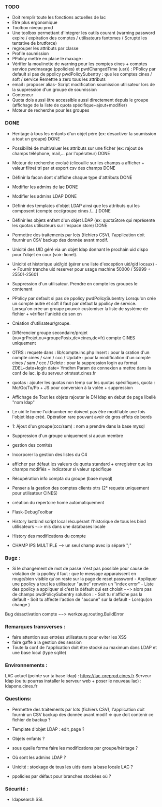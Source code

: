 ### TODO
- Doit remplir toute les fonctions actuelles de lac
- Etre plus ergonomique
- Toolbox niveau prod
- Une toolbox permettant d'integrer les outils courant (warning password expire / expiration des comptes / utilisateurs fantomes / Scrupté les tentative de brutforce)
- regrouper les attributs par classe
- Profile soumission
- PPolicy mettre en place le maxage :
- Vérifier la moulinette de warning pour les comptes cines + comptes service pwdmaxage (ppolicies) et pwdChangedTime (usr)) : PPolicy par default si pas de ppolicy  pwdPolicySubentry : que les comptes cines / soft / service
  Remettre a zero tous les attributs
- email : proposer alias-
 Script modification soumission utilisateur lors de la suppression d'un groupe de soumission
- Conteneur
- Quota dois aussi  être accessible aussi directement depuis le groupe (affichage de la liste de quota spécifique+ajout+modifier)
- Moteur de recherche pour les groupes






### DONE
- Heritage à tous les enfants d'un objet pére (ex: desactiver la soumission a tout un groupe) DONE
- Possibilité de multivaluer les attributs sur une ficher (ex: rajout de champs téléphone, mail,... par l'opérateur) DONE
- Moteur de recherche evolué (clicouille sur les champs a afficher + valeur filtre)  tri par et export csv des champs DONE
- Définir la facon dont s'affiche chaque type d'attributs DONE
- Modifier les admins de lac DONE
- Modifier les admins LDAP  DONE
- Définir des templates d'objet LDAP ainsi que les attributs qui les composent (compte ccc/groupe cines /....)  DONE
- Définir les objets enfant d'un objet LDAP (ex: quotaStore qui représente les quotas utilisateurs sur l'espace store)  DONE
- Permettre des traitements par lots (fichiers CSV), l'application doit fournir un CSV backup des donnée avant modif.
- Unicité des UID géré via un objet ldap donnant le prochain uid dispo pour l'objet en cour (voir: lionel).
- Unicité et historique uid/gid (gérer une liste d'exception uid/gid locaux) --> Fournir tranche uid reserver pour usage machine 50000 / 59999 + 25501-25601
- Suppression d'un utilisateur. Prendre en compte les groupes le contenant
- PPolicy par default si pas de ppolicy  pwdPolicySubentry
  Lorsqu'on crée un compte autre et soft il faut par defaut la ppolicy de service.
  Lorsqu'on crée un groupe pouvoir customiser la liste de système de fichier + vérifier l'unicité de son cn
- Création d'utilisateur/groupe.
- Différencier groupe secondaire/projet (ou=grProjet,ou=groupePosix,dc=cines,dc=fr) compte CINES uniquement
- OTRS :
  requete dans : lib/compte.inc.php
  Insert : pour la cration d'un compte cines / sam / ccc /
  Update : pour la modification d'un compte cines / sam / ccc /
  Delete : pour la suppression login au format ZDEL+date+login date= Ymdhm
  Param de connexion a mettre dans la conf de lac.
  ip du serveur otrstest.cines.fr
- quotas : ajouter les quotas non temp sur les quotas spécifiques, quota : Mo/Go/To/Po + JS pour conversion à la volée + suppression

- Affichage de Tout les objets rajouter le DN ldap en debut de page libellé "nom ldap"
- Le uid le home l'uidnumber ne doivent pas être modifiable une fois l'objet ldap créé. Opération rare pouvant avoir de gros effets de bords
- 1:    Ajout d'un groupe(ccc/sam) : nom a prendre dans la base mysql
- Suppression d'un groupe uniquement si aucun membre
- gestion des comités
- Incorporer la gestion des listes du C4
- afficher par défaut les valeurs du quota standard + enregistrer que les champs modifiés + indicateur si valeur spécifique
- Récupération info compta du groupe (base mysql)
- Penser a la gestion des comptes clients otrs (2° requete uniquement pour utilisateur CINES)
- création du repertoire home automatiquement
- Flask-DebugToolbar
- History lastbind script local récupérant l'historique de tous les bind utilisateurs -−> mis dans une databases locale
- History des modifications du compte
- CHAMP IPS MULTIPLE --> un seul champ avec ip séparé ";"


### Bugz :
- Si le changement de mot de passe n'est pas possible pour cause de violation de la ppolicy il faut :
    que le message apparaissent en rouge/bien visible
        qu'on reste sur la page de reset password
        - Appliquer une ppolicy a tout les utilisateur "autre" renvoin un "index error"
        - Liste des ppolicy a appliquer si c'est la défault qui est choisit −−> alors pas de champs pwdPolicySubentry solution :
            - Soit tu n'affiche pas la default
                - Soit tu affecte l'action de "aucune" sur la default
                - Lorsqu(on change )

Bug désactivation compte −−> werkzeug.routing.BuildError



### Remarques transverses :
- faire attention aux entrées utilisateurs pour eviter les XSS
- faire gaffe a la gestion des session
- Toute la conf de l'application doit être stocké au maximum dans LDAP et une base local (type sqlite)



### Environnements :
LAC actuel (pointe sur ta base ldap) : https://lac-preprod.cines.fr
Serveur ldap (ou tu pourras installer le serveur web + poser le nouveau lac) : ldapone.cines.fr

### Questions:
- Permettre des traitements par lots (fichiers CSV), l'application doit fournir un CSV backup des donnée avant modif => que doit contenir ce fichier de backup ?
- Template d'objet LDAP : edit_page ?
- Objets enfants ?
- sous quelle forme faire les modifications par groupe/héritage ?
- Où sont les admins LDAP ?
- Unicité : stockage de tous les uids dans la base locale LAC ?


- ppolicies par défaut pour branches stockées où ?



### Sécurité :
- ldapsearch SSL
